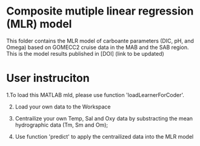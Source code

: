 # Composite mutiple linear regression (MLR) model
 This folder contains the MLR model of carboante parameters (DIC, pH, and Omega) based on GOMECC2 cruise data in the MAB and the SAB region.
 This is the model results published in [DOI] (link to be updated)
 
 # User instruciton
 1.To load this MATLAB mld, please use function 'loadLearnerForCoder'.
 
 2. Load your own data to the Workspace
 
 3. Centrailize your own Temp, Sal and Oxy data by substracting the mean hydrographic data (Tm, Sm and Om);
 
 4. Use function 'predict' to apply the centrailized data into the MLR model
